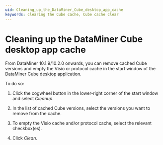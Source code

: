 ```yaml
---
uid: Cleaning_up_the_DataMiner_Cube_desktop_app_cache
keywords: clearing the Cube cache, Cube cache clear
---
```


# Cleaning up the DataMiner Cube desktop app cache

From DataMiner 10.1.9/10.2.0 onwards, you can remove cached Cube versions and empty the Visio or protocol cache in the start window of the DataMiner Cube desktop application.

To do so:

1. Click the cogwheel button in the lower-right corner of the start window and select *Cleanup*.

1. In the list of cached Cube versions, select the versions you want to remove from the cache.

1. To empty the Visio cache and/or protocol cache, select the relevant checkbox(es).

1. Click *Clean*.
